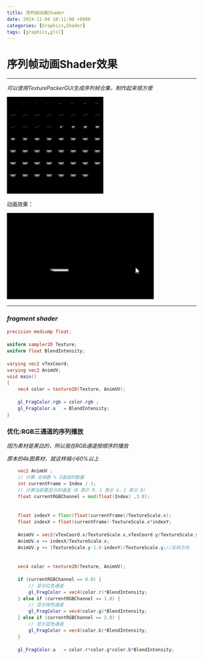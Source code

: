 ```yaml
---
title: 序列帧动画Shader
date: 2024-11-04 10:11:00 +0800
categories: [Graphics,Shader]
tags: [graphics,glsl]
---
```


# **序列帧动画Shader效果**

---
*可以使用TexturePackerGUI生成序列帧合集，制作起来很方便*

![序列帧贴图](/assets/img/postAssets/frames.jpg)   

动画效果：

![序列帧动画](/assets/img/postAssets/FramesAnimation.gif)   

---

### ***fragment shader***
```glsl
precision mediump float;

uniform sampler2D Texture;
uniform float BlendIntensity;

varying vec2 vTexCoord;
varying vec2 AnimUV;
void main()
{
    vec4 color = texture2D(Texture, AnimUV);
    
    gl_FragColor.rgb = color.rgb ;
    gl_FragColor.a   = BlendIntensity;
}
```

### **优化:RGB三通道的序列播放**
*因为素材是黑白的，所以我在RGB通道按顺序的播放*

*原本的4k图素材，就这样缩小60%以上*
```glsl
    vec2 AnimUV ;
    // 计算 总帧数 % 3通道的数量
    int currentFrame = Index / 3;
    // 计算当前要显示的通道（0 表示 R，1 表示 G，2 表示 B）
    float currentRGBChannel = mod(float(Index) ,3.0);
    
   
    float indexY = floor(float(currentFrame)/TextureScale.x);
    float indexX = float(currentFrame)-TextureScale.x*indexY;
    
    AnimUV = vec2(vTexCoord.x/TextureScale.x,vTexCoord.y/TextureScale.y);
    AnimUV.x += indexX/TextureScale.x;
    AnimUV.y += (TextureScale.y-1.0-indexY)/TextureScale.y;//反转方向
    
    
    vec4 color = texture2D(Texture, AnimUV);
  
    if (currentRGBChannel == 0.0) {
        // 显示红色通道
        gl_FragColor = vec4(color.r)*BlendIntensity;
    } else if (currentRGBChannel == 1.0) {
        // 显示绿色通道
        gl_FragColor = vec4(color.g)*BlendIntensity;
    } else if (currentRGBChannel == 2.0) {
        // 显示蓝色通道
        gl_FragColor = vec4(color.b)*BlendIntensity;
    }
    
    gl_FragColor.a   = color.r*color.g*color.b*BlendIntensity;
```
